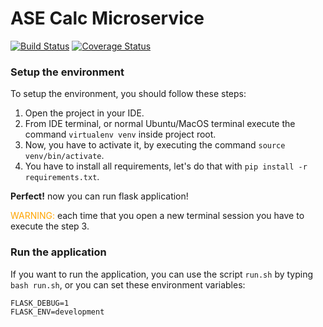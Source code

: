 # ASE Calc Microservice

[![Build Status](https://app.travis-ci.com/giuseppe-crea/calc4testing-skeleton.svg?branch=master)](https://app.travis-ci.com/giuseppe-crea/calc4testing-skeleton)
[![Coverage Status](https://coveralls.io/repos/github/giuseppe-crea/calc4testing-skeleton/badge.svg?branch=master)](https://coveralls.io/github/giuseppe-crea/calc4testing-skeleton?branch=master)

### Setup the environment

To setup the environment, you should follow these steps:

1. Open the project in your IDE.
2. From IDE terminal, or normal Ubuntu/MacOS terminal execute the command `virtualenv venv` inside project root.
3. Now, you have to activate it, by executing the command `source venv/bin/activate`.
4. You have to install all requirements, let's do that with `pip install -r requirements.txt`.

**Perfect!** now you can run flask application!

<span style="color:orange">WARNING:</span> each time that you open a new terminal session you have
to execute the step 3.


### Run the application

If you want to run the application, you can use the script `run.sh` by typing `bash run.sh`,
or you can set these environment variables:

```
FLASK_DEBUG=1
FLASK_ENV=development
```
